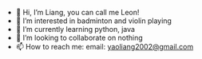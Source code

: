 - 👋 Hi, I’m Liang, you can call me Leon!
- 👀 I’m interested in badminton and violin playing
- 🌱 I’m currently learning python, java
- 💞️ I’m looking to collaborate on nothing
- 📫 How to reach me: email: yaoliang2002@gmail.com

<!---
aoleony2/aoleony2 is a ✨ special ✨ repository because its `README.md` (this file) appears on your GitHub profile.
You can click the Preview link to take a look at your changes.
--->

